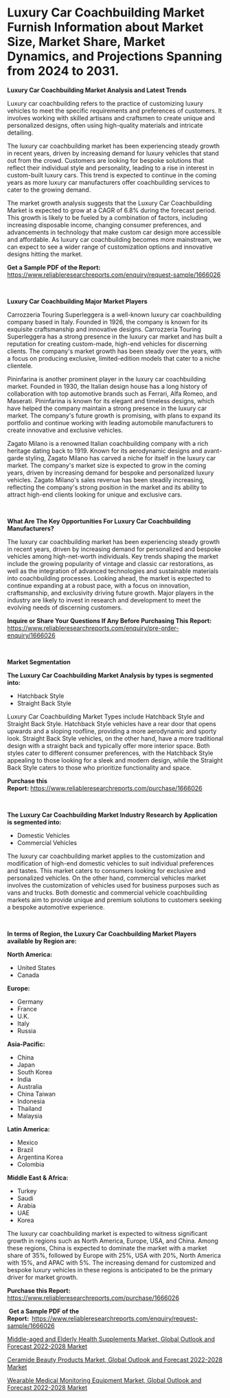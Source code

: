 <p><h1>Luxury Car Coachbuilding Market Furnish Information about Market Size, Market Share, Market Dynamics, and Projections Spanning from 2024 to 2031.</h1></p><p><strong>Luxury Car Coachbuilding Market Analysis and Latest Trends</strong></p>
<p><p>Luxury car coachbuilding refers to the practice of customizing luxury vehicles to meet the specific requirements and preferences of customers. It involves working with skilled artisans and craftsmen to create unique and personalized designs, often using high-quality materials and intricate detailing.</p><p>The luxury car coachbuilding market has been experiencing steady growth in recent years, driven by increasing demand for luxury vehicles that stand out from the crowd. Customers are looking for bespoke solutions that reflect their individual style and personality, leading to a rise in interest in custom-built luxury cars. This trend is expected to continue in the coming years as more luxury car manufacturers offer coachbuilding services to cater to the growing demand.</p><p>The market growth analysis suggests that the Luxury Car Coachbuilding Market is expected to grow at a CAGR of 6.8% during the forecast period. This growth is likely to be fueled by a combination of factors, including increasing disposable income, changing consumer preferences, and advancements in technology that make custom car design more accessible and affordable. As luxury car coachbuilding becomes more mainstream, we can expect to see a wider range of customization options and innovative designs hitting the market.</p></p>
<p><strong>Get a Sample PDF of the Report:&nbsp;</strong> <a href="https://www.reliableresearchreports.com/enquiry/request-sample/1666026">https://www.reliableresearchreports.com/enquiry/request-sample/1666026</a></p>
<p>&nbsp;</p>
<p><strong>Luxury Car Coachbuilding Major Market Players</strong></p>
<p><p>Carrozzeria Touring Superleggera is a well-known luxury car coachbuilding company based in Italy. Founded in 1926, the company is known for its exquisite craftsmanship and innovative designs. Carrozzeria Touring Superleggera has a strong presence in the luxury car market and has built a reputation for creating custom-made, high-end vehicles for discerning clients. The company's market growth has been steady over the years, with a focus on producing exclusive, limited-edition models that cater to a niche clientele.</p><p>Pininfarina is another prominent player in the luxury car coachbuilding market. Founded in 1930, the Italian design house has a long history of collaboration with top automotive brands such as Ferrari, Alfa Romeo, and Maserati. Pininfarina is known for its elegant and timeless designs, which have helped the company maintain a strong presence in the luxury car market. The company's future growth is promising, with plans to expand its portfolio and continue working with leading automobile manufacturers to create innovative and exclusive vehicles.</p><p>Zagato Milano is a renowned Italian coachbuilding company with a rich heritage dating back to 1919. Known for its aerodynamic designs and avant-garde styling, Zagato Milano has carved a niche for itself in the luxury car market. The company's market size is expected to grow in the coming years, driven by increasing demand for bespoke and personalized luxury vehicles. Zagato Milano's sales revenue has been steadily increasing, reflecting the company's strong position in the market and its ability to attract high-end clients looking for unique and exclusive cars.</p></p>
<p>&nbsp;</p>
<p><strong>What Are The Key Opportunities For Luxury Car Coachbuilding Manufacturers?</strong></p>
<p><p>The luxury car coachbuilding market has been experiencing steady growth in recent years, driven by increasing demand for personalized and bespoke vehicles among high-net-worth individuals. Key trends shaping the market include the growing popularity of vintage and classic car restorations, as well as the integration of advanced technologies and sustainable materials into coachbuilding processes. Looking ahead, the market is expected to continue expanding at a robust pace, with a focus on innovation, craftsmanship, and exclusivity driving future growth. Major players in the industry are likely to invest in research and development to meet the evolving needs of discerning customers.</p></p>
<p><strong>Inquire or Share Your Questions If Any Before Purchasing This Report:</strong> <a href="https://www.reliableresearchreports.com/enquiry/pre-order-enquiry/1666026">https://www.reliableresearchreports.com/enquiry/pre-order-enquiry/1666026</a></p>
<p>&nbsp;</p>
<p><strong>Market Segmentation</strong></p>
<p><strong>The Luxury Car Coachbuilding Market Analysis by types is segmented into:</strong></p>
<p><ul><li>Hatchback Style</li><li>Straight Back Style</li></ul></p>
<p><p>Luxury Car Coachbuilding Market Types include Hatchback Style and Straight Back Style. Hatchback Style vehicles have a rear door that opens upwards and a sloping roofline, providing a more aerodynamic and sporty look. Straight Back Style vehicles, on the other hand, have a more traditional design with a straight back and typically offer more interior space. Both styles cater to different consumer preferences, with the Hatchback Style appealing to those looking for a sleek and modern design, while the Straight Back Style caters to those who prioritize functionality and space.</p></p>
<p><strong>Purchase this Report:&nbsp;</strong><a href="https://www.reliableresearchreports.com/purchase/1666026">https://www.reliableresearchreports.com/purchase/1666026</a></p>
<p>&nbsp;</p>
<p><strong>The Luxury Car Coachbuilding Market Industry Research by Application is segmented into:</strong></p>
<p><ul><li>Domestic Vehicles</li><li>Commercial Vehicles</li></ul></p>
<p><p>The luxury car coachbuilding market applies to the customization and modification of high-end domestic vehicles to suit individual preferences and tastes. This market caters to consumers looking for exclusive and personalized vehicles. On the other hand, commercial vehicles market involves the customization of vehicles used for business purposes such as vans and trucks. Both domestic and commercial vehicle coachbuilding markets aim to provide unique and premium solutions to customers seeking a bespoke automotive experience.</p></p>
<p>&nbsp;</p>
<p><strong>In terms of Region, the Luxury Car Coachbuilding Market Players available by Region are:</strong></p>
<p>
    <p> <strong> North America: </strong>
        <ul>
            <li>United States</li>
            <li>Canada</li>
        </ul>
        </p> 
    <p> <strong> Europe: </strong>
        <ul>
            <li>Germany</li>
            <li>France</li>
            <li>U.K.</li>
            <li>Italy</li>
            <li>Russia</li>
        </ul>
        </p> 
    <p> <strong> Asia-Pacific: </strong>
        <ul>
            <li>China</li>
            <li>Japan</li>
            <li>South Korea</li>
            <li>India</li>
            <li>Australia</li>
            <li>China Taiwan</li>
            <li>Indonesia</li>
            <li>Thailand</li>
            <li>Malaysia</li>
        </ul>
        </p> 
    <p> <strong> Latin America: </strong>
        <ul>
            <li>Mexico</li>
            <li>Brazil</li>
            <li>Argentina Korea</li>
            <li>Colombia</li>
        </ul>
        </p> 
    <p> <strong> Middle East & Africa: </strong>
        <ul>
            <li>Turkey</li>
            <li>Saudi</li>
            <li>Arabia</li>
            <li>UAE</li>
            <li>Korea</li>
        </ul>
    </p>
    </p>
<p><p>The luxury car coachbuilding market is expected to witness significant growth in regions such as North America, Europe, USA, and China. Among these regions, China is expected to dominate the market with a market share of 35%, followed by Europe with 25%, USA with 20%, North America with 15%, and APAC with 5%. The increasing demand for customized and bespoke luxury vehicles in these regions is anticipated to be the primary driver for market growth.</p></p>
<p><strong>Purchase this Report: </strong><a href="https://www.reliableresearchreports.com/purchase/1666026">https://www.reliableresearchreports.com/purchase/1666026</a></p>
<p>&nbsp;<strong>Get a Sample PDF of the Report:&nbsp;&nbsp;</strong><a href="https://www.reliableresearchreports.com/enquiry/request-sample/1666026">https://www.reliableresearchreports.com/enquiry/request-sample/1666026</a></p>
<p><strong></strong></p>
<p><p><a href="https://view.publitas.com/reportprime-1/middle-aged-and-elderly-health-supplements-market-global-outlook-and-forecast-2022-2028-market-size-growth-and-forecast-from-2023-2030/">Middle-aged and Elderly Health Supplements Market, Global Outlook and Forecast 2022-2028 Market</a></p><p><a href="https://view.publitas.com/reportprime-1/ceramide-beauty-products-market-global-outlook-and-forecast-2022-2028-market-share-market-new-trends-analysis-report-by-type-by-application-by-end-use-by-region-and-segment-forecasts-2023-2030/">Ceramide Beauty Products Market, Global Outlook and Forecast 2022-2028 Market</a></p><p><a href="https://view.publitas.com/reportprime-1/wearable-medical-monitoring-equipment-market-global-outlook-and-forecast-2022-2028-market-size-market-share-and-global-market-analysis-report-2023-2030/">Wearable Medical Monitoring Equipment Market, Global Outlook and Forecast 2022-2028 Market</a></p></p>